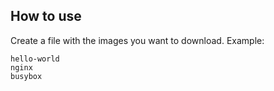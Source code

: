 ## How to use

Create a file with the images you want to download. Example:

```
hello-world
nginx
busybox
```
